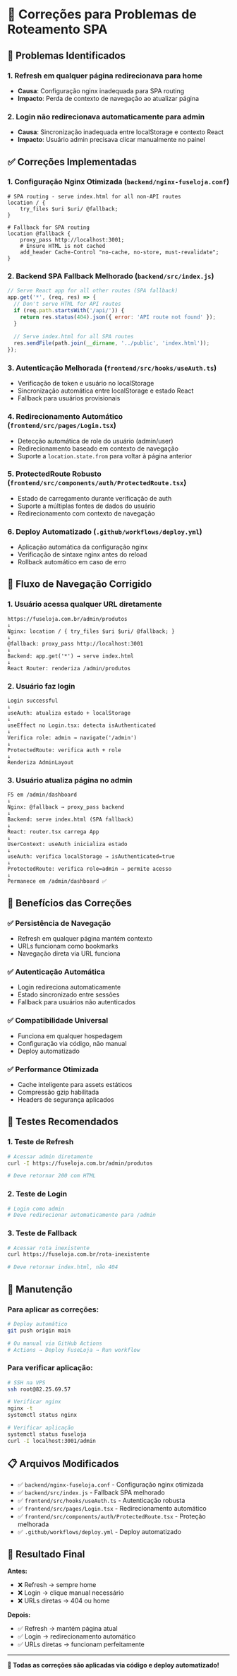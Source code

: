 # 🔧 Correções para Problemas de Roteamento SPA

## 🚨 Problemas Identificados

### 1. **Refresh em qualquer página redirecionava para home**
- **Causa**: Configuração nginx inadequada para SPA routing
- **Impacto**: Perda de contexto de navegação ao atualizar página

### 2. **Login não redirecionava automaticamente para admin**
- **Causa**: Sincronização inadequada entre localStorage e contexto React
- **Impacto**: Usuário admin precisava clicar manualmente no painel

## ✅ Correções Implementadas

### 1. **Configuração Nginx Otimizada** (`backend/nginx-fuseloja.conf`)
```nginx
# SPA routing - serve index.html for all non-API routes
location / {
    try_files $uri $uri/ @fallback;
}

# Fallback for SPA routing
location @fallback {
    proxy_pass http://localhost:3001;
    # Ensure HTML is not cached
    add_header Cache-Control "no-cache, no-store, must-revalidate";
}
```

### 2. **Backend SPA Fallback Melhorado** (`backend/src/index.js`)
```javascript
// Serve React app for all other routes (SPA fallback)
app.get('*', (req, res) => {
  // Don't serve HTML for API routes
  if (req.path.startsWith('/api/')) {
    return res.status(404).json({ error: 'API route not found' });
  }
  
  // Serve index.html for all SPA routes
  res.sendFile(path.join(__dirname, '../public', 'index.html'));
});
```

### 3. **Autenticação Melhorada** (`frontend/src/hooks/useAuth.ts`)
- Verificação de token e usuário no localStorage
- Sincronização automática entre localStorage e estado React
- Fallback para usuários provisionais

### 4. **Redirecionamento Automático** (`frontend/src/pages/Login.tsx`)
- Detecção automática de role do usuário (admin/user)
- Redirecionamento baseado em contexto de navegação
- Suporte a `location.state.from` para voltar à página anterior

### 5. **ProtectedRoute Robusto** (`frontend/src/components/auth/ProtectedRoute.tsx`)
- Estado de carregamento durante verificação de auth
- Suporte a múltiplas fontes de dados do usuário
- Redirecionamento com contexto de navegação

### 6. **Deploy Automatizado** (`.github/workflows/deploy.yml`)
- Aplicação automática da configuração nginx
- Verificação de sintaxe nginx antes do reload
- Rollback automático em caso de erro

## 🔄 Fluxo de Navegação Corrigido

### **1. Usuário acessa qualquer URL diretamente**
```
https://fuseloja.com.br/admin/produtos
↓
Nginx: location / { try_files $uri $uri/ @fallback; }
↓
@fallback: proxy_pass http://localhost:3001
↓
Backend: app.get('*') → serve index.html
↓
React Router: renderiza /admin/produtos
```

### **2. Usuário faz login**
```
Login successful
↓
useAuth: atualiza estado + localStorage
↓
useEffect no Login.tsx: detecta isAuthenticated
↓
Verifica role: admin → navigate('/admin')
↓
ProtectedRoute: verifica auth + role
↓
Renderiza AdminLayout
```

### **3. Usuário atualiza página no admin**
```
F5 em /admin/dashboard
↓
Nginx: @fallback → proxy_pass backend
↓
Backend: serve index.html (SPA fallback)
↓
React: router.tsx carrega App
↓
UserContext: useAuth inicializa estado
↓
useAuth: verifica localStorage → isAuthenticated=true
↓
ProtectedRoute: verifica role=admin → permite acesso
↓
Permanece em /admin/dashboard ✅
```

## 🚀 Benefícios das Correções

### **✅ Persistência de Navegação**
- Refresh em qualquer página mantém contexto
- URLs funcionam como bookmarks
- Navegação direta via URL funciona

### **✅ Autenticação Automática**
- Login redireciona automaticamente
- Estado sincronizado entre sessões
- Fallback para usuários não autenticados

### **✅ Compatibilidade Universal**
- Funciona em qualquer hospedagem
- Configuração via código, não manual
- Deploy automatizado

### **✅ Performance Otimizada**
- Cache inteligente para assets estáticos
- Compressão gzip habilitada
- Headers de segurança aplicados

## 🧪 Testes Recomendados

### **1. Teste de Refresh**
```bash
# Acessar admin diretamente
curl -I https://fuseloja.com.br/admin/produtos

# Deve retornar 200 com HTML
```

### **2. Teste de Login**
```bash
# Login como admin
# Deve redirecionar automaticamente para /admin
```

### **3. Teste de Fallback**
```bash
# Acessar rota inexistente
curl https://fuseloja.com.br/rota-inexistente

# Deve retornar index.html, não 404
```

## 🔧 Manutenção

### **Para aplicar as correções:**
```bash
# Deploy automático
git push origin main

# Ou manual via GitHub Actions
# Actions → Deploy FuseLoja → Run workflow
```

### **Para verificar aplicação:**
```bash
# SSH na VPS
ssh root@82.25.69.57

# Verificar nginx
nginx -t
systemctl status nginx

# Verificar aplicação
systemctl status fuseloja
curl -I localhost:3001/admin
```

## 📋 Arquivos Modificados

- ✅ `backend/nginx-fuseloja.conf` - Configuração nginx otimizada
- ✅ `backend/src/index.js` - Fallback SPA melhorado
- ✅ `frontend/src/hooks/useAuth.ts` - Autenticação robusta
- ✅ `frontend/src/pages/Login.tsx` - Redirecionamento automático
- ✅ `frontend/src/components/auth/ProtectedRoute.tsx` - Proteção melhorada
- ✅ `.github/workflows/deploy.yml` - Deploy automatizado

## 🎯 Resultado Final

**Antes:**
- ❌ Refresh → sempre home
- ❌ Login → clique manual necessário
- ❌ URLs diretas → 404 ou home

**Depois:**
- ✅ Refresh → mantém página atual
- ✅ Login → redirecionamento automático
- ✅ URLs diretas → funcionam perfeitamente

---

**🚀 Todas as correções são aplicadas via código e deploy automatizado!** 